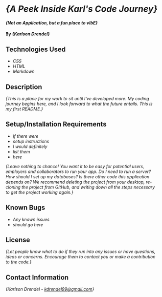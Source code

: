 # _{A Peek Inside Karl's Code Journey}_

#### _{Not an Application, but a fun place to vIbE}_

#### By _**{Karlson Drendel}**_

## Technologies Used

* _CSS_
* _HTML_
* _Markdown_

## Description

_{This is a place for my work to sit until I've developed more. My coding journey begins here, and I look forward to what the future entails. This is my first README.}_

## Setup/Installation Requirements

* _If there were_
* _setup instructions_
* _I would definitely_
* _list them_
* _here_

_{Leave nothing to chance! You want it to be easy for potential users, employers and collaborators to run your app. Do I need to run a server? How should I set up my databases? Is there other code this application depends on? We recommend deleting the project from your desktop, re-cloning the project from GitHub, and writing down all the steps necessary to get the project working again.}_

## Known Bugs

* _Any known issues_
* _should go here_

## License

_{Let people know what to do if they run into any issues or have questions, ideas or concerns.  Encourage them to contact you or make a contribution to the code.}_

## Contact Information

_{Karlson Drendel - kdrendel99@gmail.com}_